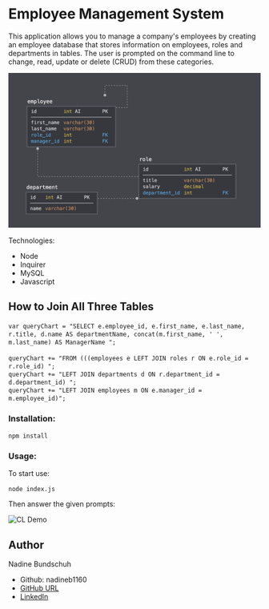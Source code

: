 # Employee Management System

This application allows you to manage a company's employees by creating an employee database that stores information on employees, roles and departments in tables. The user is prompted on the command line to change, read, update or delete (CRUD) from these categories.

![schema](Assets/Images/schema.png)

Technologies:

- Node
- Inquirer
- MySQL
- Javascript

## How to Join All Three Tables

```
var queryChart = "SELECT e.employee_id, e.first_name, e.last_name, r.title, d.name AS departmentName, concat(m.first_name, ' ', m.last_name) AS ManagerName ";

queryChart += "FROM (((employees e LEFT JOIN roles r ON e.role_id = r.role_id) ";
queryChart += "LEFT JOIN departments d ON r.department_id = d.department_id) ";
queryChart += "LEFT JOIN employees m ON e.manager_id = m.employee_id)";

```

### Installation:

```
npm install
```

### Usage:

To start use:

```
node index.js
```

Then answer the given prompts:

![CL Demo](/demo/CL_demo.gif)

## Author

Nadine Bundschuh

- Github: nadineb1160
- [GitHub URL](https://github.com/nadineb1160)
- [LinkedIn](https://www.linkedin.com/in/nadine-bundschuh-731233b9)

